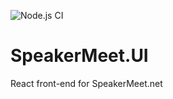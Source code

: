 ![Node.js CI](https://github.com/ovation22/SpeakerMeet.UI/workflows/Node.js%20CI/badge.svg)

# SpeakerMeet.UI
React front-end for SpeakerMeet.net
